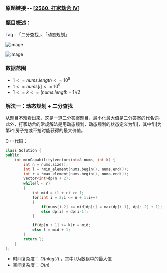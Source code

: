 ### 原题链接 -- [[2560. 打家劫舍 IV](https://leetcode.cn/problems/house-robber-iv/)]

### 题目概述：
Tag : 「二分查找」、「动态规划」

![image](https://github.com/na2co3hk/Alogrithm/assets/99656524/25bfe8da-7f20-453b-aa9f-6319bd052250)

![image](https://github.com/na2co3hk/Alogrithm/assets/99656524/332ab9dd-eb5f-445a-b279-767074131214)

### 数据范围
* $1 <= nums.length <= 10^5$
* $1 <= nums[i] <= 10^9$
* $1 <= k <= (nums.length + 1)/2$

### 解法一：动态规划 + 二分查找
从题目不难看出来，这是一道二分答案题目，最小化最大值是二分答案的代名词。此外，打家劫舍的常规解法是用动态规划，动态规划的状态定义为f[i]，其中f[i]为第i个房子抢或不抢时能获得的最大价值。

C++代码：
```cpp
class Solution {
public:
    int minCapability(vector<int>& nums, int k) {
        int n = nums.size();
        int l = *min_element(nums.begin(), nums.end());
        int r = *max_element(nums.begin(), nums.end());
        vector<int>dp(n + 2);
        while(l < r)
        {
            int mid = (l + r) >> 1;
            for(int i = 2;i <= n + 1;i++)
            {
                if(nums[i-2] <= mid)dp[i] = max(dp[i-1], dp[i-2] + 1);
                else dp[i] = dp[i-1];
            }

            if(dp[n + 1] >= k)r = mid;
            else l = mid + 1;
        }
        return l;
    }
};
```
* 时间复杂度： $O(nlogU)$ ，其中U为数组中的最大值 
* 空间复杂度： $O(n)$
